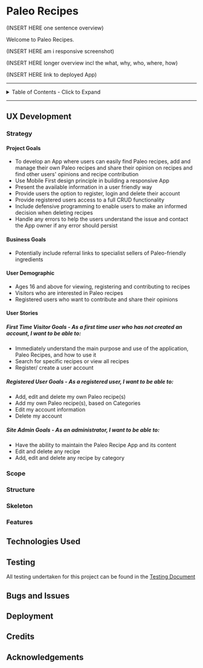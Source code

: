 # Paleo Recipes

(INSERT HERE one sentence overview)

Welcome to Paleo Recipes.

(INSERT HERE am i responsive screenshot)

(INSERT HERE longer overview incl the what, why, who, where, how)

(INSERT HERE link to deployed App)

---

<details>
<summary>
Table of Contents - Click to Expand
</summary>

- [UX DEVELOPMENT](#ux-development)
    - [Strategy](#strategy)
    - [Scope](#scope)
    - [Structure](#structure)
    - [Skeleton](#skeleton)
    - [Features](#features)
- [Technologies Used](#technologies-used)
- [Testing](#testing)
- [Bugs and Issues](#bugs-and-issues)
- [Deployment](#deployment)
- [Credits](#credits)
- [Acknowledgements](#acknowledgements)

</details>

---

## UX Development

### Strategy
#### Project Goals
* To develop an App where users can easily find Paleo recipes, add and manage their own Paleo recipes and share their opinion on recipes and find other users' opinions and recipe contribution
* Use Mobile First design principle in building a responsive App
* Present the available information in a user friendly way
* Provide users the option to register, login and delete their account
* Provide registered users access to a full CRUD functionality
* Include defensive programming to enable users to make an informed decision when deleting recipes
* Handle any errors to help the users understand the issue and contact the App owner if any error should persist
#### Business Goals
* Potentially include referral links to specialist sellers of Paleo-friendly ingredients
#### User Demographic
* Ages 16 and above for viewing, registering and contributing to recipes
* Visitors who are interested in Paleo recipes
* Registered users who want to contribute and share their opinions
#### User Stories
##### First Time Visitor Goals - As a first time user who has not created an account, I want to be able to:
* Immediately understand the main purpose and use of the application, Paleo Recipes, and how to use it
* Search for specific recipes or view all recipes
* Register/ create a user account
##### Registered User Goals - As a registered user, I want to be able to:
* Add, edit and delete my own Paleo recipe(s)
* Add my own Paleo recipe(s), based on Categories
* Edit my account information
* Delete my account
##### Site Admin Goals - As an administrator, I want to be able to:
* Have the ability to maintain the Paleo Recipe App and its content
* Edit and delete any recipe
* Add, edit and delete any recipe by category


### Scope
### Structure
### Skeleton
### Features


## Technologies Used


## Testing
All testing undertaken for this project can be found in the [Testing Document](/readme_docs/testing.md)

## Bugs and Issues

## Deployment

## Credits

## Acknowledgements



